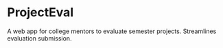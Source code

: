 # ProjectEval
A web app for college mentors to evaluate semester projects. Streamlines evaluation submission.
